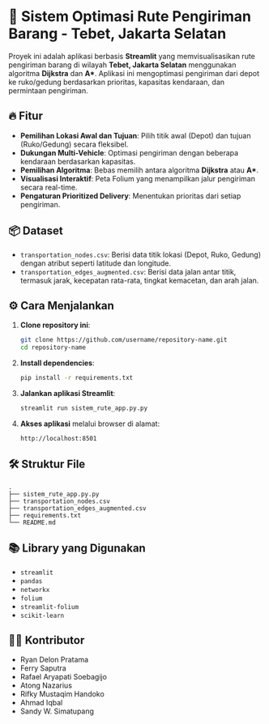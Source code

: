 # 🚚 Sistem Optimasi Rute Pengiriman Barang - Tebet, Jakarta Selatan

Proyek ini adalah aplikasi berbasis 
**Streamlit** yang memvisualisasikan rute pengiriman barang di wilayah **Tebet, Jakarta Selatan** menggunakan algoritma **Dijkstra** dan **A\***. Aplikasi ini mengoptimasi pengiriman dari depot ke ruko/gedung berdasarkan prioritas, kapasitas kendaraan, dan permintaan pengiriman.

## 🔥 Fitur
- **Pemilihan Lokasi Awal dan Tujuan**: Pilih titik awal (Depot) dan tujuan (Ruko/Gedung) secara fleksibel.
- **Dukungan Multi-Vehicle**: Optimasi pengiriman dengan beberapa kendaraan berdasarkan kapasitas.
- **Pemilihan Algoritma**: Bebas memilih antara algoritma **Dijkstra** atau **A\***.
- **Visualisasi Interaktif**: Peta Folium yang menampilkan jalur pengiriman secara real-time.
- **Pengaturan Prioritized Delivery**: Menentukan prioritas dari setiap pengiriman.

## 📦 Dataset
- `transportation_nodes.csv`: Berisi data titik lokasi (Depot, Ruko, Gedung) dengan atribut seperti latitude dan longitude.
- `transportation_edges_augmented.csv`: Berisi data jalan antar titik, termasuk jarak, kecepatan rata-rata, tingkat kemacetan, dan arah jalan.

## ⚙️ Cara Menjalankan

1. **Clone repository ini**:
   ```bash
   git clone https://github.com/username/repository-name.git
   cd repository-name
   ```

2. **Install dependencies**:
   ```bash
   pip install -r requirements.txt
   ```

3. **Jalankan aplikasi Streamlit**:
   ```bash
   streamlit run sistem_rute_app.py.py
   ```

4. **Akses aplikasi** melalui browser di alamat:
   ```
   http://localhost:8501
   ```

## 🛠️ Struktur File
```
.
├── sistem_rute_app.py.py
├── transportation_nodes.csv
├── transportation_edges_augmented.csv
├── requirements.txt
└── README.md
```

## 📚 Library yang Digunakan
- `streamlit`
- `pandas`
- `networkx`
- `folium`
- `streamlit-folium`
- `scikit-learn`

## 🧑‍💻 Kontributor
- Ryan Delon Pratama
- Ferry Saputra
- Rafael Aryapati Soebagijo
- Atong Nazarius
- Rifky Mustaqim Handoko
- Ahmad Iqbal
- Sandy W. Simatupang
